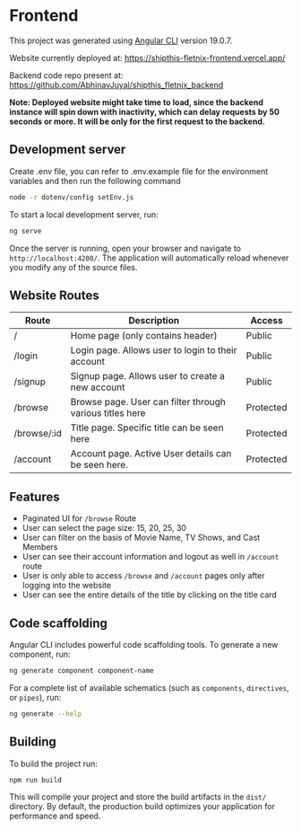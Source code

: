 # Frontend

This project was generated using [Angular CLI](https://github.com/angular/angular-cli) version 19.0.7.

Website currently deployed at:
https://shipthis-fletnix-frontend.vercel.app/

Backend code repo present at:
https://github.com/AbhinavJuyal/shipthis_fletnix_backend

**Note: Deployed website might take time to load, since the backend instance will spin down with inactivity, which can delay requests by 50 seconds or more. It will be only for the first request to the backend.**

## Development server

Create .env file, you can refer to .env.example file for the environment variables and then run the following command

```bash
node -r dotenv/config setEnv.js
```

To start a local development server, run:

```bash
ng serve
```

Once the server is running, open your browser and navigate to `http://localhost:4200/`. The application will automatically reload whenever you modify any of the source files.

## Website Routes

| Route  | Description | Access |
| ------------- | ------------- | ------------- |
| /  | Home page (only contains header)  | Public |
| /login  | Login page. Allows user to login to their account  | Public |
| /signup  | Signup page. Allows user to create a new account  | Public |
| /browse  | Browse page. User can filter through various titles here  | Protected |
| /browse/:id  | Title page. Specific title can be seen here  | Protected |
| /account  | Account page. Active User details can be seen here.  | Protected |


## Features

- Paginated UI for `/browse` Route
- User can select the page size: 15, 20, 25, 30
- User can filter on the basis of Movie Name, TV Shows, and Cast Members
- User can see their account information and logout as well in `/account` route
- User is only able to access `/browse` and `/account` pages only after logging into the website
- User can see the entire details of the title by clicking on the title card


## Code scaffolding

Angular CLI includes powerful code scaffolding tools. To generate a new component, run:

```bash
ng generate component component-name
```

For a complete list of available schematics (such as `components`, `directives`, or `pipes`), run:

```bash
ng generate --help
```

## Building

To build the project run:

```bash
npm run build
```

This will compile your project and store the build artifacts in the `dist/` directory. By default, the production build optimizes your application for performance and speed.
